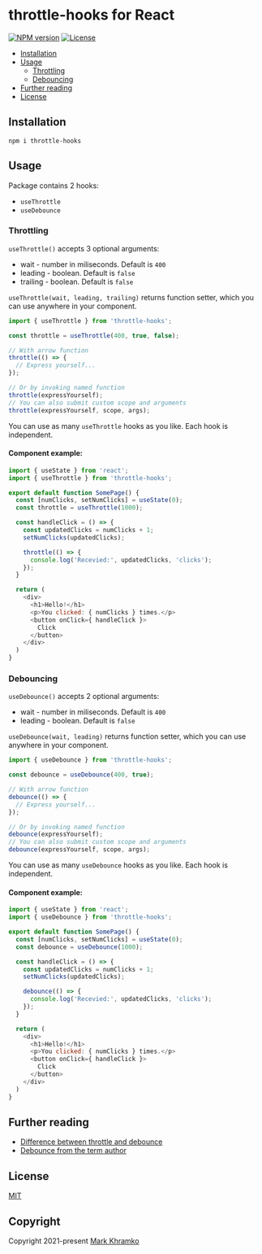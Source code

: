 # throttle-hooks for React

[![NPM version](https://img.shields.io/npm/v/throttle-hooks)](https://www.npmjs.com/package/throttle-hooks)
[![License](https://img.shields.io/npm/l/throttle-hooks)](https://www.npmjs.com/package/throttle-hooks)

* [Installation](#installation)
* [Usage](#usage)
  + [Throttling](#throttling)
  + [Debouncing](#debouncing)
* [Further reading](#further-reading)
* [License](#license)

## Installation

`npm i throttle-hooks`

## Usage

Package contains 2 hooks: 
* `useThrottle`
* `useDebounce`

### Throttling

`useThrottle()` accepts 3 optional arguments:
* wait - number in miliseconds. Default is `400`
* leading - boolean. Default is `false`
* trailing - boolean. Default is `false`

`useThrottle(wait, leading, trailing)` returns function setter, which you can use anywhere in your component.
```js
import { useThrottle } from 'throttle-hooks';

const throttle = useThrottle(400, true, false);

// With arrow function
throttle(() => {
  // Express yourself...
});

// Or by invoking named function
throttle(expressYourself);
// You can also submit custom scope and arguments
throttle(expressYourself, scope, args);
```

You can use as many `useThrottle` hooks as you like. Each hook is independent.

#### Component example:
```js
import { useState } from 'react';
import { useThrottle } from 'throttle-hooks';

export default function SomePage() {
  const [numClicks, setNumClicks] = useState(0);
  const throttle = useThrottle(1000);

  const handleClick = () => {
    const updatedClicks = numClicks + 1;
    setNumClicks(updatedClicks);

    throttle(() => {
      console.log('Recevied:', updatedClicks, 'clicks');
    });
  }

  return (
    <div>
      <h1>Hello!</h1>
      <p>You clicked: { numClicks } times.</p>
      <button onClick={ handleClick }>
        Click
      </button>
    </div>
  )
}
```

### Debouncing
`useDebounce()` accepts 2 optional arguments:
* wait - number in miliseconds. Default is `400`
* leading - boolean. Default is `false`

`useDebounce(wait, leading)` returns function setter, which you can use anywhere in your component.
```js
import { useDebounce } from 'throttle-hooks';

const debounce = useDebounce(400, true);

// With arrow function
debounce(() => {
  // Express yourself...
});

// Or by invoking named function
debounce(expressYourself);
// You can also submit custom scope and arguments
debounce(expressYourself, scope, args);
```

You can use as many `useDebounce` hooks as you like. Each hook is independent.

#### Component example:
```js
import { useState } from 'react';
import { useDebounce } from 'throttle-hooks';

export default function SomePage() {
  const [numClicks, setNumClicks] = useState(0);
  const debounce = useDebounce(1000);

  const handleClick = () => {
    const updatedClicks = numClicks + 1;
    setNumClicks(updatedClicks);

    debounce(() => {
      console.log('Recevied:', updatedClicks, 'clicks');
    });
  }

  return (
    <div>
      <h1>Hello!</h1>
      <p>You clicked: { numClicks } times.</p>
      <button onClick={ handleClick }>
        Click
      </button>
    </div>
  )
}
```

## Further reading

* [Difference between throttle and debounce](https://css-tricks.com/debouncing-throttling-explained-examples/)
* [Debounce from the term author](http://unscriptable.com/2009/03/20/debouncing-javascript-methods/)


## License
[MIT](LICENSE)

## Copyright
Copyright 2021-present [Mark Khramko](https://github.com/MarkKhramko)
